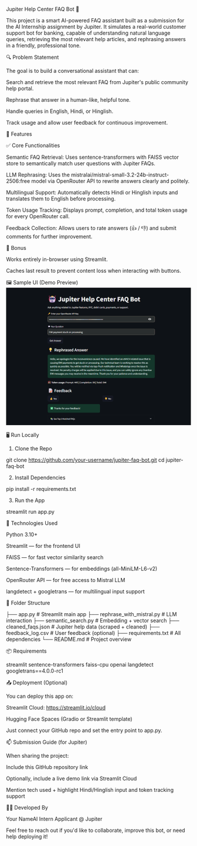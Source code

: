 Jupiter Help Center FAQ Bot 🤖

This project is a smart AI-powered FAQ assistant built as a submission for the AI Internship assignment by Jupiter. It simulates a real-world customer support bot for banking, capable of understanding natural language queries, retrieving the most relevant help articles, and rephrasing answers in a friendly, professional tone.

🔍 Problem Statement

The goal is to build a conversational assistant that can:

Search and retrieve the most relevant FAQ from Jupiter's public community help portal.

Rephrase that answer in a human-like, helpful tone.

Handle queries in English, Hindi, or Hinglish.

Track usage and allow user feedback for continuous improvement.

🚀 Features

✅ Core Functionalities

Semantic FAQ Retrieval: Uses sentence-transformers with FAISS vector store to semantically match user questions with Jupiter FAQs.

LLM Rephrasing: Uses the mistralai/mistral-small-3.2-24b-instruct-2506:free model via OpenRouter API to rewrite answers clearly and politely.

Multilingual Support: Automatically detects Hindi or Hinglish inputs and translates them to English before processing.

Token Usage Tracking: Displays prompt, completion, and total token usage for every OpenRouter call.

Feedback Collection: Allows users to rate answers (👍 / 👎) and submit comments for further improvement.

🎁 Bonus

Works entirely in-browser using Streamlit.

Caches last result to prevent content loss when interacting with buttons.

🖼️ Sample UI (Demo Preview)
![Jupiter FAQ Bot UI](demo_faq.png)


🖥️ Run Locally

1. Clone the Repo

git clone https://github.com/your-username/jupiter-faq-bot.git
cd jupiter-faq-bot

2. Install Dependencies

pip install -r requirements.txt

3. Run the App

streamlit run app.py

🧠 Technologies Used

Python 3.10+

Streamlit — for the frontend UI

FAISS — for fast vector similarity search

Sentence-Transformers — for embeddings (all-MiniLM-L6-v2)

OpenRouter API — for free access to Mistral LLM

langdetect + googletrans — for multilingual input support

📁 Folder Structure

├── app.py                      # Streamlit main app
├── rephrase_with_mistral.py   # LLM interaction
├── semantic_search.py         # Embedding + vector search
├── cleaned_faqs.json          # Jupiter help data (scraped + cleaned)
├── feedback_log.csv           # User feedback (optional)
├── requirements.txt           # All dependencies
└── README.md                  # Project overview

📦 Requirements

streamlit
sentence-transformers
faiss-cpu
openai
langdetect
googletrans==4.0.0-rc1

📤 Deployment (Optional)

You can deploy this app on:

Streamlit Cloud: https://streamlit.io/cloud

Hugging Face Spaces (Gradio or Streamlit template)

Just connect your GitHub repo and set the entry point to app.py.

📫 Submission Guide (for Jupiter)

When sharing the project:

Include this GitHub repository link

Optionally, include a live demo link via Streamlit Cloud

Mention tech used + highlight Hindi/Hinglish input and token tracking support

👨‍💻 Developed By

Your NameAI Intern Applicant @ Jupiter

Feel free to reach out if you'd like to collaborate, improve this bot, or need help deploying it!
